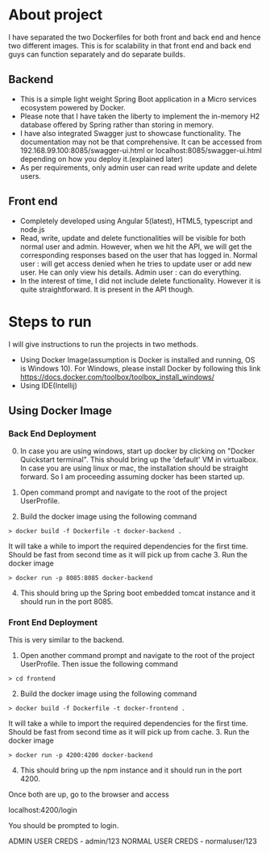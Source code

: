 # About project

I have separated the two Dockerfiles for both front and back end and hence two different images. This is for scalability in that front end and back end guys can function separately and do separate builds.

## Backend
- This is a simple light weight Spring Boot application in a Micro services ecosystem powered by Docker. 
- Please note that I have taken the liberty to implement the in-memory H2 database offered by Spring rather than storing in memory.
- I have also integrated Swagger just to showcase functionality. The documentation may not be that comprehensive. It can be accessed from 192.168.99.100:8085/swagger-ui.html or localhost:8085/swagger-ui.html depending on how you deploy it.(explained later)
- As per requirements, only admin user can read write update and delete users. 

## Front end
- Completely developed using Angular 5(latest), HTML5, typescript and node.js
- Read, write, update and delete functionalities will be visible for both normal user and admin. However, when we hit the API, we will get the corresponding responses based on the user that has logged in. 
    Normal user : will get access denied when he tries to update user or add new user. He can only view his details.
    Admin user : can do everything.
- In the interest of time, I did not include delete functionality. However it is quite straightforward. It is present in the API though.


# Steps to run
I will give instructions to run the projects in two methods.
- Using Docker Image(assumption is Docker is installed and running, OS is Windows 10). For Windows, please install Docker by following this link
https://docs.docker.com/toolbox/toolbox_install_windows/
- Using IDE(Intellij)

## Using Docker Image
### Back End Deployment
0. In case you are using windows, start up docker by clicking on "Docker Quickstart terminal". This should bring up the 'default' VM in virtualbox.
In case you are using linux or mac, the installation should be straight forward. So I am proceeding assuming docker has been started up.

1. Open command prompt and navigate to the root of the project UserProfile.
2. Build the docker image using the following command
```
> docker build -f Dockerfile -t docker-backend .
```
It will take a while to import the required dependencies for the first time. Should be fast from second time as it will pick up from cache
3. Run the docker image
```
> docker run -p 8085:8085 docker-backend
```
4. This should bring up the Spring boot embedded tomcat instance and it should run in the port 8085.

### Front End Deployment

This is very similar to the backend.

1. Open another command prompt and navigate to the root of the project UserProfile. Then issue the following command
```
> cd frontend
```
2. Build the docker image using the following command
```
> docker build -f Dockerfile -t docker-frontend .
```
It will take a while to import the required dependencies for the first time. Should be fast from second time as it will pick up from cache.
3. Run the docker image
```
> docker run -p 4200:4200 docker-backend
```
4. This should bring up the npm instance and it should run in the port 4200.


Once both are up, go to the browser and access

localhost:4200/login

You should be prompted to login.

ADMIN USER CREDS - admin/123
NORMAL USER CREDS - normaluser/123


